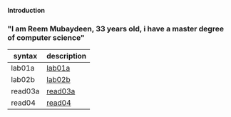  **Introduction**

### "I am Reem Mubaydeen, 33 years old, i have a master degree of computer science"

syntax | description |
------- | ---------------- | 
lab01a  | [lab01a](lab01a)| 
lab02b  | [lab02b](lab02b)|  
read03a | [read03a](read03a)
read04  | [read04](read04)